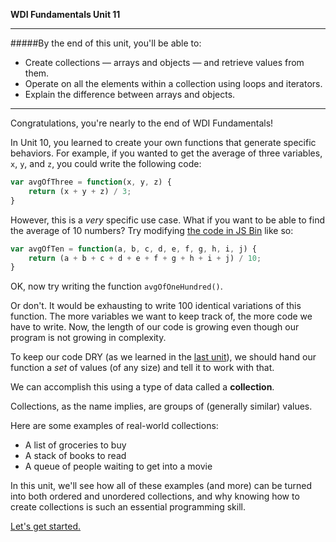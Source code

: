 **WDI Fundamentals Unit 11**

---

#####By the end of this unit, you'll be able to:
* Create collections — arrays and objects — and retrieve values from them.
* Operate on all the elements within a collection using loops and iterators.
* Explain the difference between arrays and objects.

---

Congratulations, you're nearly to the end of WDI Fundamentals!

In Unit 10, you learned to create your own functions that generate specific behaviors. For example, if you wanted to get the average of three variables, `x`, `y`, and `z`, you could write the following code:

```javascript
var avgOfThree = function(x, y, z) {
    return (x + y + z) / 3;
}
```

However, this is a *very* specific use case. What if you want to be able to find the average of 10 numbers? Try modifying [the code in JS Bin](https://jsbin.com/wajevud/edit?js,console) like so:

```javascript
var avgOfTen = function(a, b, c, d, e, f, g, h, i, j) {
    return (a + b + c + d + e + f + g + h + i + j) / 10;
}
```
OK, now try writing the function `avgOfOneHundred()`.

Or don't. It would be exhausting to write 100 identical variations of this function. The more variables we want to keep track of, the more code we have to write. Now, the length of our code is growing even though our program is not growing in complexity.

To keep our code DRY (as we learned in the [last unit](../05_chapter/05_lesson.md)), we should hand our function a *set* of values (of any size) and tell it to work with that.

We can accomplish this using a type of data called a **collection**.

Collections, as the name implies, are groups of (generally similar) values.

Here are some examples of real-world collections:
- A list of groceries to buy
- A stack of books to read
- A queue of people waiting to get into a movie

In this unit, we'll see how all of these examples (and more) can be turned into both ordered and unordered collections, and why knowing how to create collections is such an essential programming skill.


[Let's get started.](02_lesson.md)
